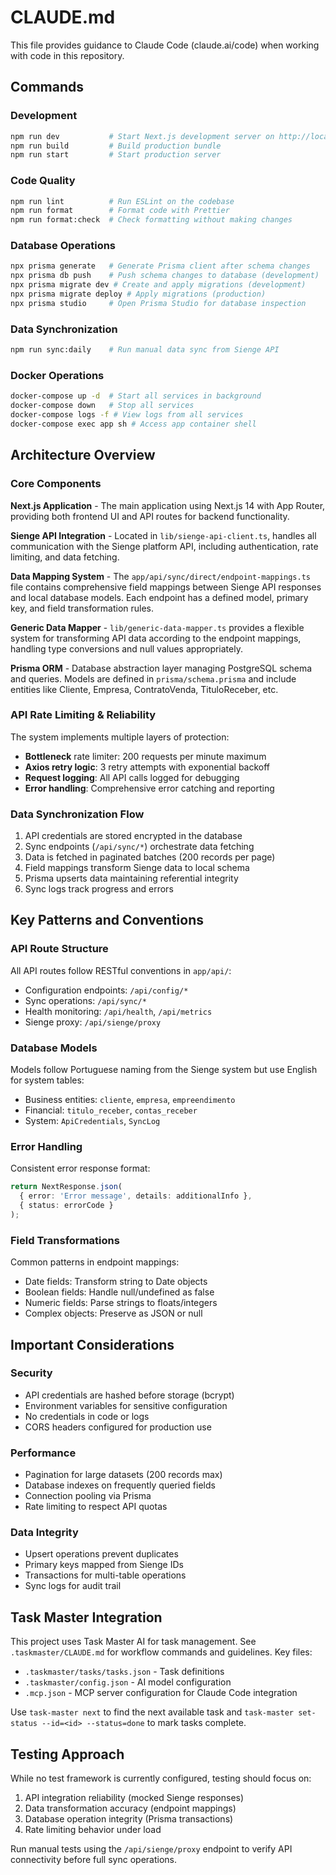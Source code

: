 # CLAUDE.md

This file provides guidance to Claude Code (claude.ai/code) when working with code in this repository.

## Commands

### Development
```bash
npm run dev           # Start Next.js development server on http://localhost:3000
npm run build         # Build production bundle
npm run start         # Start production server
```

### Code Quality
```bash
npm run lint          # Run ESLint on the codebase
npm run format        # Format code with Prettier
npm run format:check  # Check formatting without making changes
```

### Database Operations
```bash
npx prisma generate   # Generate Prisma client after schema changes
npx prisma db push    # Push schema changes to database (development)
npx prisma migrate dev # Create and apply migrations (development)
npx prisma migrate deploy # Apply migrations (production)
npx prisma studio     # Open Prisma Studio for database inspection
```

### Data Synchronization
```bash
npm run sync:daily    # Run manual data sync from Sienge API
```

### Docker Operations
```bash
docker-compose up -d  # Start all services in background
docker-compose down   # Stop all services
docker-compose logs -f # View logs from all services
docker-compose exec app sh # Access app container shell
```

## Architecture Overview

### Core Components

**Next.js Application** - The main application using Next.js 14 with App Router, providing both frontend UI and API routes for backend functionality.

**Sienge API Integration** - Located in `lib/sienge-api-client.ts`, handles all communication with the Sienge platform API, including authentication, rate limiting, and data fetching.

**Data Mapping System** - The `app/api/sync/direct/endpoint-mappings.ts` file contains comprehensive field mappings between Sienge API responses and local database models. Each endpoint has a defined model, primary key, and field transformation rules.

**Generic Data Mapper** - `lib/generic-data-mapper.ts` provides a flexible system for transforming API data according to the endpoint mappings, handling type conversions and null values appropriately.

**Prisma ORM** - Database abstraction layer managing PostgreSQL schema and queries. Models are defined in `prisma/schema.prisma` and include entities like Cliente, Empresa, ContratoVenda, TituloReceber, etc.

### API Rate Limiting & Reliability

The system implements multiple layers of protection:
- **Bottleneck** rate limiter: 200 requests per minute maximum
- **Axios retry logic**: 3 retry attempts with exponential backoff
- **Request logging**: All API calls logged for debugging
- **Error handling**: Comprehensive error catching and reporting

### Data Synchronization Flow

1. API credentials are stored encrypted in the database
2. Sync endpoints (`/api/sync/*`) orchestrate data fetching
3. Data is fetched in paginated batches (200 records per page)
4. Field mappings transform Sienge data to local schema
5. Prisma upserts data maintaining referential integrity
6. Sync logs track progress and errors

## Key Patterns and Conventions

### API Route Structure
All API routes follow RESTful conventions in `app/api/`:
- Configuration endpoints: `/api/config/*`
- Sync operations: `/api/sync/*`
- Health monitoring: `/api/health`, `/api/metrics`
- Sienge proxy: `/api/sienge/proxy`

### Database Models
Models follow Portuguese naming from the Sienge system but use English for system tables:
- Business entities: `cliente`, `empresa`, `empreendimento`
- Financial: `titulo_receber`, `contas_receber`
- System: `ApiCredentials`, `SyncLog`

### Error Handling
Consistent error response format:
```typescript
return NextResponse.json(
  { error: 'Error message', details: additionalInfo },
  { status: errorCode }
);
```

### Field Transformations
Common patterns in endpoint mappings:
- Date fields: Transform string to Date objects
- Boolean fields: Handle null/undefined as false
- Numeric fields: Parse strings to floats/integers
- Complex objects: Preserve as JSON or null

## Important Considerations

### Security
- API credentials are hashed before storage (bcrypt)
- Environment variables for sensitive configuration
- No credentials in code or logs
- CORS headers configured for production use

### Performance
- Pagination for large datasets (200 records max)
- Database indexes on frequently queried fields
- Connection pooling via Prisma
- Rate limiting to respect API quotas

### Data Integrity
- Upsert operations prevent duplicates
- Primary keys mapped from Sienge IDs
- Transactions for multi-table operations
- Sync logs for audit trail

## Task Master Integration

This project uses Task Master AI for task management. See `.taskmaster/CLAUDE.md` for workflow commands and guidelines. Key files:
- `.taskmaster/tasks/tasks.json` - Task definitions
- `.taskmaster/config.json` - AI model configuration
- `.mcp.json` - MCP server configuration for Claude Code integration

Use `task-master next` to find the next available task and `task-master set-status --id=<id> --status=done` to mark tasks complete.

## Testing Approach

While no test framework is currently configured, testing should focus on:
1. API integration reliability (mocked Sienge responses)
2. Data transformation accuracy (endpoint mappings)
3. Database operation integrity (Prisma transactions)
4. Rate limiting behavior under load

Run manual tests using the `/api/sienge/proxy` endpoint to verify API connectivity before full sync operations.